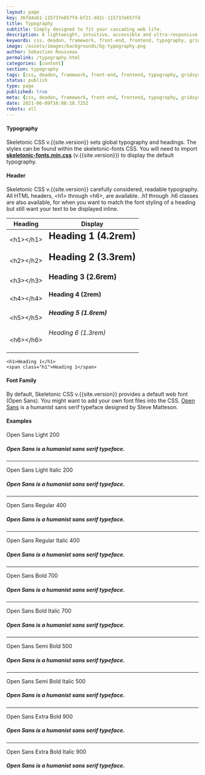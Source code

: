 ```yaml
---
layout: page
key: 36fd4a61-115737e657fd-bf21-dd2c-115737e657fd
title: Typography
subtitle: Simply designed to fit your cascading web life.
description: A lightweight, intuitive, accessible and ultra-responsive CSS Framework to streamline your Digital and Mobile Web development needs.
keywords: css, deadon, framework, front-end, frontend, typography, gridsystem, lightweight, mobile-first, modern, responsive, semantic, skeletonic, skeletonic.css, style-agnostic, typography
image: /assets/images/backgrounds/bg-typography.png
author: Sebastien Rousseau
permalink: /typography.html
categories: [content]
section: typography
tags: [css, deadon, framework, front-end, frontend, typography, gridsystem, lightweight, mobile-first, modern, responsive, semantic, skeletonic, skeletonic.css, style-agnostic, typography]
status: publish
type: page
published: true
meta: {css, deadon, framework, front-end, frontend, typography, gridsystem, lightweight, mobile-first, modern, responsive, semantic, skeletonic, skeletonic.css, style-agnostic, typography}
date: 2021-06-09T16:08:18.725Z
robots: all
---
```

<!-- Fonts -->
<section class="grid-flex text-left">
    <div class="flex-12" markdown="1"> 

#### Typography

Skeletonic CSS v.{{site.version}} sets global typography and headings. The styles can be found within the skeletonic-fonts CSS. You will need to import <strong><a href="https://unpkg.com/skeletonic@{{site.version}}/dist/skeletonic-fonts.min.css">skeletonic-fonts.min.css</a></strong> (v.{{site.version}}) to display the default typography.

#### Header

Skeletonic CSS v.{{site.version}} carefully considered, readable typography. All HTML headers, &lt;h1&gt; through &lt;h6&gt;, are available. .h1 through .h6 classes are also available, for when you want to match the font styling of a heading but still want your text to be displayed inline.
<table class="size-full-width">
    <thead>
        <tr>
            <th>Heading</th>
            <th>Display</th>
        </tr>
    </thead>
    <tbody>
        <tr>
            <td>&lt;h1&gt;&lt;/h1&gt;</td>
            <td><h1 style="margin-top: 0px;">Heading 1 (4.2rem)</h1></td>
        </tr>
        <tr>
            <td>&lt;h2&gt;&lt;/h2&gt;</td>
            <td><h2 style="margin-top: 0px;">Heading 2 (3.3rem)</h2></td>
        </tr>
        <tr>
            <td>&lt;h3&gt;&lt;/h3&gt;</td>
            <td><h3 style="margin-top: 0px;">Heading 3 (2.6rem)</h3></td>
        </tr>
        <tr>
            <td>&lt;h4&gt;&lt;/h4&gt;</td>
            <td><h4 style="margin-top: 0px;">Heading 4 (2rem)</h4></td>
        </tr>
        <tr>
            <td>&lt;h5&gt;&lt;/h5&gt;</td>
            <td><h5 style="margin-top: 0px;">Heading 5 (1.6rem)</h5></td>
        </tr>
        <tr>
            <td>&lt;h6&gt;&lt;/h6&gt;</td>
            <td><h6 style="margin-top: 0px;">Heading 6 (1.3rem)</h6></td>
        </tr>
    </tbody>
</table>                            

<pre><code class="padding-1">&lt;h1&gt;Heading 1&lt;/h1&gt;&#10;&lt;span class=&quot;h1&quot;&gt;Heading 1&lt;/span&gt;</code></pre>

#### Font Family

By default, Skeletonic CSS v.{{site.version}} provides a default web font (Open Sans). You might want to add your own font files into the CSS. <a href="https://www.open-sans.com/">Open Sans</a> is a humanist sans serif typeface designed by Steve Matteson.

#### Examples
<p class="left text-left">Open Sans Light 200</p>
<h5 class="light text-right right font-size ">Open Sans is a humanist sans serif typeface.</h5>
<hr />
<p class="left text-left">Open Sans Light Italic 200</p>
<h5 class="light-italic text-right right font-size ">Open Sans is a humanist sans serif typeface.</h5>
<hr />
<p class="left text-left">Open Sans Regular 400</p>
<h5 class="regular text-right right font-size">Open Sans is a humanist sans serif typeface.</h5>
<hr />
<p class="left text-left">Open Sans Regular Italic 400</p>
<h5><em class="italic text-right right font-size ">Open Sans is a humanist sans serif typeface.</em></h5>
<hr />
<p class="left text-left">Open Sans Bold 700</p>
<h5 class="bold text-right right font-size ">Open Sans is a humanist sans serif typeface.</h5>
<hr />
<p class="left text-left">Open Sans Bold Italic 700</p>
<h5 class="bold-italic text-right right font-size ">Open Sans is a humanist sans serif typeface.</h5>
<hr />
<p class="left text-left">Open Sans Semi Bold 500</p>
<h5 class="semi-bold text-right right font-size ">Open Sans is a humanist sans serif typeface.</h5>
<hr />
<p class="left text-left">Open Sans Semi Bold Italic 500</p>
<h5 class="semi-bold-italic text-right right font-size ">Open Sans is a humanist sans serif typeface.</h5>
<hr />
<p class="left text-left">Open Sans Extra Bold 900</p>
<h5 class="extra-bold text-right right font-size ">Open Sans is a humanist sans serif typeface.</h5>
<hr />
<p class="left text-left">Open Sans Extra Bold Italic 900</p>
<h5 class="extra-bold-italic text-right right font-size ">Open Sans is a humanist sans serif typeface.</h5>
</div>
</section>
<!-- End Fonts -->

